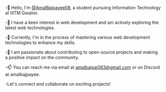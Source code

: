 -👋 Hello, I'm [@AmalBajpayee08](https://github.com/AmalBajpayee08), a student pursuing Information Technology at IIITM Gwalior.

-👀 I have a keen interest in web development and am actively exploring the latest web technologies.

-🌱 Currently, I'm in the process of mastering various web development technologies to enhance my skills.

-💞️ I am passionate about contributing to open-source projects and making a positive impact on the community.

-📫 You can reach me via email at [amalbajpai083@gmail.com](mailto:amalbajpai083@gmail.com) or on Discord at amalbajpayee.

-Let's connect and collaborate on exciting projects!


<!---
AmalBajpayee08/AmalBajpayee08 is a ✨ special ✨ repository because its `README.md` (this file) appears on your GitHub profile.
You can click the Preview link to take a look at your changes.
--->
